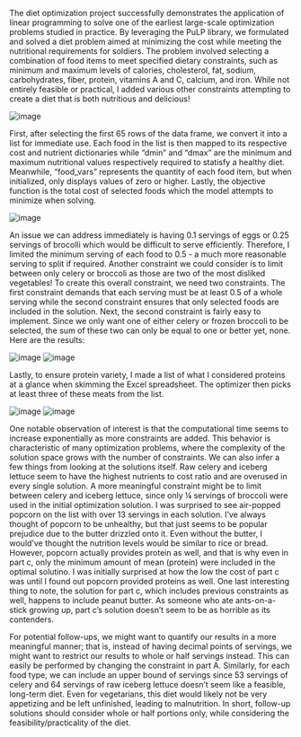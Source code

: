 The diet optimization project successfully demonstrates the application of linear programming to solve one of the earliest large-scale optimization problems studied in practice. By leveraging the PuLP library, we formulated and solved a diet problem aimed at minimizing the cost while meeting the nutritional requirements for soldiers. The problem involved selecting a combination of food items to meet specified dietary constraints, such as minimum and maximum levels of calories, cholesterol, fat, sodium, carbohydrates, fiber, protein, vitamins A and C, calcium, and iron. While not entirely feasible or practical, I added various other constraints attempting to create a diet that is both nutritious and delicious!

![image](https://github.com/user-attachments/assets/e9af87fb-94c6-4696-8aea-35ec710f34cd)

First, after selecting the first 65 rows of the data frame, we convert it into a list for immediate use. Each food in the list is then mapped to its respective cost and nutrient dictionaries while “dmin” and “dmax” are the minimum and maximum nutritional values respectively required to statisfy a healthy diet. Meanwhile, “food_vars” represents the quantity of each food item, but when initialized, only displays values of zero or higher. Lastly, the objective function is the total cost of selected foods which the model attempts to minimize when solving.

![image](https://github.com/user-attachments/assets/49c241a4-4ca4-402f-a1c9-8ef3c95e78bb)

An issue we can address immediately is having 0.1 servings of eggs or 0.25 servings of brocolli which would be difficult to serve efficiently. Therefore, I limited the minimum serving of each food to 0.5 - a much more reasonable serving to split if required. Another constraint we could consider is to limit between only celery or broccoli as those are two of the most disliked vegetables! To create this overall constraint, we need two constraints. The first constraint demands that each serving must be at least 0.5 of a whole serving while the second constraint ensures that only selected foods are included in the solution. Next, the second constraint is fairly easy to implement. Since we only want one of either celery or frozen broccoli to be selected, the sum of these two can only be equal to one or better yet, none. Here are the results:

![image](https://github.com/user-attachments/assets/63ebc807-7584-4fbe-9805-5326c95118f9)
![image](https://github.com/user-attachments/assets/72fdd398-886d-42a2-b810-931c2633763b)

Lastly, to ensure protein variety, I made a list of what I considered proteins at a glance when skimming the Excel spreadsheet. The optimizer then picks at least three of these meats from the list.

![image](https://github.com/user-attachments/assets/10eb6ac7-c704-4e69-a75f-8158224d8175)
![image](https://github.com/user-attachments/assets/3ebc0107-8e10-47f2-8cfe-957d76aeff9e)

One notable observation of interest is that the computational time seems to increase exponentially as more constraints are added. This behavior is characteristic of many optimization problems, where the complexity of the solution space grows with the number of constraints. We can also infer a few things from looking at the solutions itself. Raw celery and iceberg lettuce seem to have the highest nutrients to cost ratio and are overused in every single solution. A more meaningful constraint might be to limit between celery and iceberg lettuce, since only ¼ servings of broccoli were used in the initial optimization solution. I was surprised to see air-popped popcorn on the list with over 13 servings in each solution. I’ve always thought of popcorn to be unhealthy, but that just seems to be popular prejudice due to the butter drizzled onto it. Even without the butter, I would’ve thought the nutrition levels would be similar to rice or bread. However, popcorn actually provides protein as well, and that is why even in part c, only the minimum amount of mean (protein) were included in the optimal solutino. I was initially surprised at how the low the cost of part c was until I found out popcorn provided proteins as well. One last interesting thing to note, the solution for part c, which includes previous constraints as well, happens to include peanut butter. As someone who ate ants-on-a-stick growing up, part c’s solution doesn’t seem to be as horrible as its contenders. 

For potential follow-ups, we might want to quantify our results in a more meaningful manner; that is, instead of having decimal points of servings, we might want to restrict our results to whole or half servings instead. This can easily be performed by changing the constraint in part A. Similarly, for each food type, we can include an upper bound of servings since 53 servings of celery and 64 servings of raw iceberg lettuce doesn’t seem like a feasible, long-term diet. Even for vegetarians, this diet would likely not be very appetizing and be left unfinished, leading to malnutrition. In short, follow-up solutions should consider whole or half portions only, while considering the feasibility/practicality of the diet.
